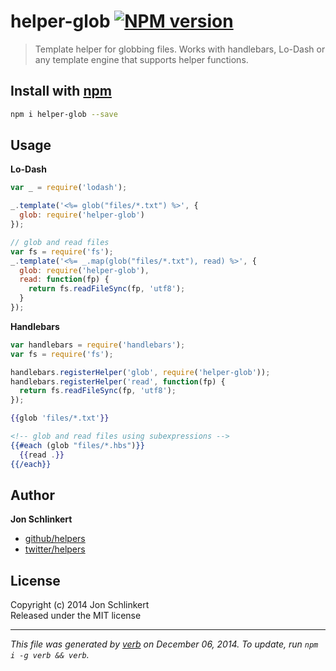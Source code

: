 # helper-glob [![NPM version](https://badge.fury.io/js/helper-glob.svg)](http://badge.fury.io/js/helper-glob)

> Template helper for globbing files. Works with handlebars, Lo-Dash or any template engine that supports helper functions.

## Install with [npm](npmjs.org)

```bash
npm i helper-glob --save
```

## Usage

**Lo-Dash**

```js
var _ = require('lodash');

_.template('<%= glob("files/*.txt") %>', {
  glob: require('helper-glob')
});

// glob and read files
var fs = require('fs');
_.template('<%= _.map(glob("files/*.txt"), read) %>', {
  glob: require('helper-glob'),
  read: function(fp) {
    return fs.readFileSync(fp, 'utf8');
  }
});

```

**Handlebars**

```js
var handlebars = require('handlebars');
var fs = require('fs');

handlebars.registerHelper('glob', require('helper-glob'));
handlebars.registerHelper('read', function(fp) {
  return fs.readFileSync(fp, 'utf8');
});
```

```handlebars
{{glob 'files/*.txt'}}

<!-- glob and read files using subexpressions -->
{{#each (glob "files/*.hbs")}}
  {{read .}}
{{/each}}
```

## Author

**Jon Schlinkert**
 
+ [github/helpers](https://github.com/helpers)
+ [twitter/helpers](http://twitter.com/helpers) 

## License
Copyright (c) 2014 Jon Schlinkert  
Released under the MIT license

***

_This file was generated by [verb](https://github.com/assemble/verb) on December 06, 2014. To update, run `npm i -g verb && verb`._

[assemble]: https://github.com/assemble/assemble
[generator-verb]: https://github.com/assemble/generator-verb
[handlebars-helpers]: https://github.com/assemble/handlebars-helpers/
[handlebars]: https://github.com/wycats/handlebars.js/
[helpers]: https://github.com/helpers
[Lo-Dash]: https://lodash.com/
[template]: https://github.com/jonschlinkert/template
[underscore]: https://github.com/jashkenas/underscore
[verb]: https://github.com/assemble/verb
[guide]: https://github.com/helpers/requests